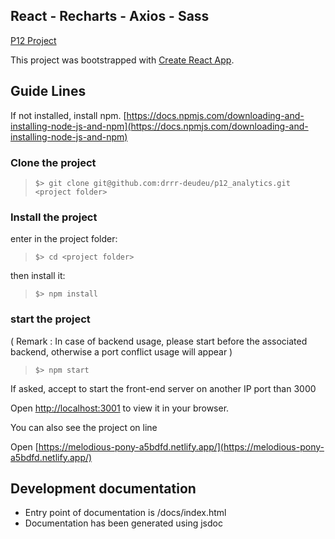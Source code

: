 ## React - Recharts - Axios - Sass

[P12 Project](https://openclassrooms.com/fr/paths/516/projects/812/assignment)

This project was bootstrapped with [Create React App](https://github.com/facebook/create-react-app).

## Guide Lines

If not installed, install npm. [https://docs.npmjs.com/downloading-and-installing-node-js-and-npm](https://docs.npmjs.com/downloading-and-installing-node-js-and-npm)

### Clone the project

> `$> git clone git@github.com:drrr-deudeu/p12_analytics.git <project folder>`

### Install the project

enter in the project folder:

> `$> cd <project folder>`

then install it:

> `$> npm install `

### start the project

( Remark : In case of backend usage, please start before the associated backend, otherwise a port conflict usage will appear )

> `$> npm start`

If asked, accept to start the front-end server on another IP port than 3000

Open [http://localhost:3001](http://localhost:<port>) to view it in your browser.

You can also see the project on line

Open [https://melodious-pony-a5bdfd.netlify.app/](https://melodious-pony-a5bdfd.netlify.app/)

## Development documentation

- Entry point of documentation is /docs/index.html
- Documentation has been generated using jsdoc
